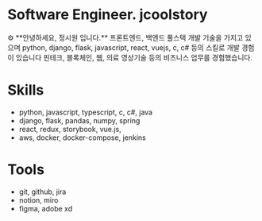 # Software Engineer.  jcoolstory
<aside>
⚙ **안녕하세요,  정시원 입니다.**
프론트엔드, 백엔드 풀스택 개발 기술을 가지고 있으며 python, django, flask, javascript, react, vuejs, c, c# 등의 스킬로 개발 경험이 있습니다
핀테크, 블록체인, 웹, 의료 영상기술 등의 비즈니스 업무를 경험했습니다.

</aside>

# Skills



- python, javascript, typescript, c, c#, java
- django, flask, pandas, numpy,  spring
- react, redux, storybook, vue.js,
- aws, docker, docker-compose, jenkins

# Tools



- git, github, jira
- notion, miro
- figma, adobe xd
